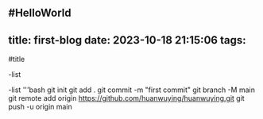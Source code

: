#HelloWorld
-----------

title: first-blog
date: 2023-10-18 21:15:06
tags:
-----

#title

-list

-list
'''bash
git init
git add .
git commit -m "first commit"
git branch -M main
git remote add origin https://github.com/huanwuying/huanwuying.git
git push -u origin main
